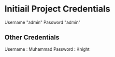 # Initiail Project Credentials
Username "admin"
Password "admin"

## Other Credentials

Username : Muhammad 
Password : Knight